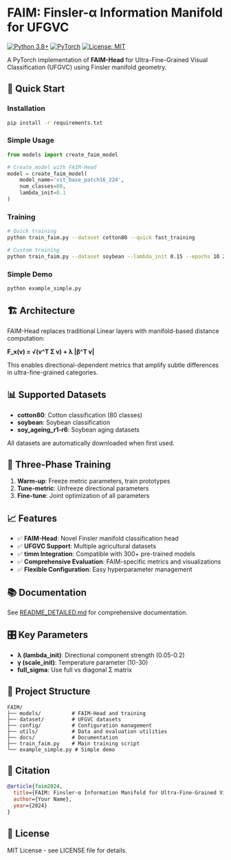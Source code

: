 # FAIM: Finsler-α Information Manifold for UFGVC

[![Python 3.8+](https://img.shields.io/badge/python-3.8+-blue.svg)](https://www.python.org/downloads/)
[![PyTorch](https://img.shields.io/badge/PyTorch-1.13+-red.svg)](https://pytorch.org/)
[![License: MIT](https://img.shields.io/badge/License-MIT-yellow.svg)](https://opensource.org/licenses/MIT)

A PyTorch implementation of **FAIM-Head** for Ultra-Fine-Grained Visual Classification (UFGVC) using Finsler manifold geometry.

## 🚀 Quick Start

### Installation

```bash
pip install -r requirements.txt
```

### Simple Usage

```python
from models import create_faim_model

# Create model with FAIM-Head
model = create_faim_model(
    model_name='vit_base_patch16_224',
    num_classes=80,
    lambda_init=0.1
)
```

### Training

```bash
# Quick training
python train_faim.py --dataset cotton80 --quick fast_training

# Custom training
python train_faim.py --dataset soybean --lambda_init 0.15 --epochs 10 25 15
```

### Simple Demo

```bash
python example_simple.py
```

## 🏗️ Architecture

FAIM-Head replaces traditional Linear layers with manifold-based distance computation:

**F_x(v) = √(v^T Σ v) + λ |β^T v|**

This enables directional-dependent metrics that amplify subtle differences in ultra-fine-grained categories.

## 📊 Supported Datasets

- **cotton80**: Cotton classification (80 classes)
- **soybean**: Soybean classification  
- **soy_ageing_r1-r6**: Soybean aging datasets

All datasets are automatically downloaded when first used.

## 🎯 Three-Phase Training

1. **Warm-up**: Freeze metric parameters, train prototypes
2. **Tune-metric**: Unfreeze directional parameters
3. **Fine-tune**: Joint optimization of all parameters

## 📈 Features

- ✅ **FAIM-Head**: Novel Finsler manifold classification head
- ✅ **UFGVC Support**: Multiple agricultural datasets
- ✅ **timm Integration**: Compatible with 300+ pre-trained models
- ✅ **Comprehensive Evaluation**: FAIM-specific metrics and visualizations
- ✅ **Flexible Configuration**: Easy hyperparameter management

## 📚 Documentation

See [README_DETAILED.md](README_DETAILED.md) for comprehensive documentation.

## 🎛️ Key Parameters

- **λ (lambda_init)**: Directional component strength (0.05-0.2)
- **γ (scale_init)**: Temperature parameter (10-30)
- **full_sigma**: Use full vs diagonal Σ matrix

## 🔧 Project Structure

```
FAIM/
├── models/          # FAIM-Head and training
├── dataset/         # UFGVC datasets  
├── config/          # Configuration management
├── utils/           # Data and evaluation utilities
├── docs/            # Documentation
├── train_faim.py    # Main training script
└── example_simple.py # Simple demo
```

## 📄 Citation

```bibtex
@article{faim2024,
  title={FAIM: Finsler-α Information Manifold for Ultra-Fine-Grained Visual Classification},
  author={Your Name},
  year={2024}
}
```

## 📜 License

MIT License - see LICENSE file for details.